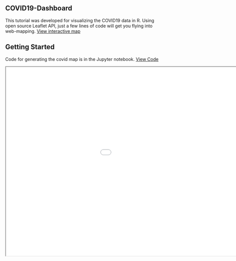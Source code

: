 ## COVID19-Dashboard
This tutorial was developed for visualizing the COVID19 data in R. Using open source Leaflet API, just a few lines of code will get you flying into web-mapping. [View interactive map](https://irisw0219.github.io/COVID19-Dashboard/)


## Getting Started
Code for generating the covid map is in the Jupyter notebook. [View Code](https://github.com/irisw0219/COVID19-Dashboard/blob/master/COVID19%20Data%20Visualisation.ipynb)
 
<style>
	iframe {
		width: 1200px;
		height: 600px;
	}
</style>
<iframe src="covidmap-2020-04-30.html">


